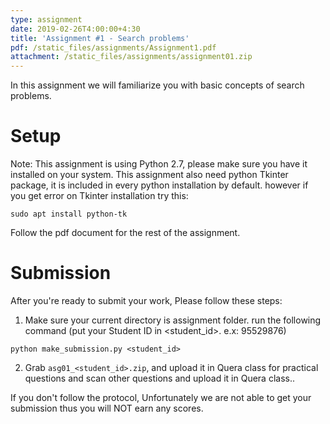 ```yaml
---
type: assignment
date: 2019-02-26T4:00:00+4:30
title: 'Assignment #1 - Search problems'
pdf: /static_files/assignments/Assignment1.pdf
attachment: /static_files/assignments/assignment01.zip
---
```

In this assignment we will familiarize you with basic concepts of search problems.

# Setup
Note: This assignment is using Python 2.7, please make sure you have it installed on your system. This assignment also need python Tkinter package, it is included in every python installation by default. however if you get error on Tkinter installation try this:
```
sudo apt install python-tk
```
Follow the pdf document for the rest of the assignment.

# Submission
After you're ready to submit your work, Please follow these steps:
1. Make sure your current directory is assignment folder. run the following command (put your Student ID in \<student_id>. e.x: 95529876)
```
python make_submission.py <student_id>
```
2. Grab ```asg01_<student_id>.zip```, and upload it in Quera class for practical questions and scan other questions and upload it in Quera class..

If you don't follow the protocol, Unfortunately we are not able to get your submission thus you will NOT earn any scores.
